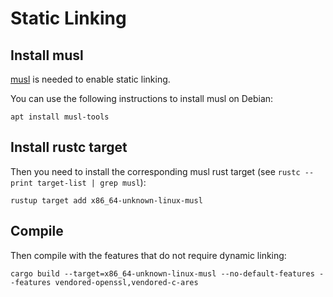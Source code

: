 # Static Linking

## Install musl

[musl](https://musl.libc.org/) is needed to enable static linking.

You can use the following instructions to install musl on Debian:

```shell
apt install musl-tools
```

## Install rustc target

Then you need to install the corresponding musl rust target (see `rustc --print target-list | grep musl`):

```shell
rustup target add x86_64-unknown-linux-musl
```

## Compile

Then compile with the features that do not require dynamic linking:

```shell
cargo build --target=x86_64-unknown-linux-musl --no-default-features --features vendored-openssl,vendored-c-ares
```

